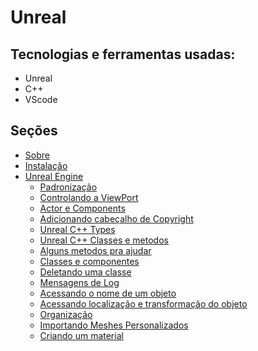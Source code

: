 # Unreal
## Tecnologias e ferramentas usadas:
- Unreal
- C++
- VScode

## Seções
- [Sobre](CONTENT.md#sobre)
- [Instalação](CONTENT.md#instalação)
- [Unreal Engine](CONTENT.md#unreal-engine)
  - [Padronização](CONTENT.md#)
  - [Controlando a ViewPort](CONTENT.md#)
  - [Actor e Components](CONTENT.md#)
  - [Adicionando cabeçalho de Copyright](CONTENT.md#)
  - [Unreal C++ Types](CONTENT.md#)
  - [Unreal C++ Classes e metodos](CONTENT.md#)
  - [Alguns metodos pra ajudar](CONTENT.md#)
  - [Classes e componentes](CONTENT.md#)
  - [Deletando uma classe](CONTENT.md#)
  - [Mensagens de Log](CONTENT.md#)
  - [Acessando o nome de um objeto](CONTENT.md#)
  - [Acessando localização e transformação do objeto](CONTENT.md#)
  - [Organização](CONTENT.md#)
  - [Importando Meshes Personalizados](CONTENT.md#)
  - [Criando um material](CONTENT.md#)
